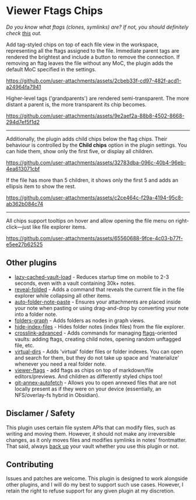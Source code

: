 # Viewer Ftags Chips

_Do you know what ftags (clones, symlinks) are? If not, you should definitely check [this](https://github.com/d7sd6u/obsidian-lazy-cached-vault-load?tab=readme-ov-file#wait-a-minute-what-are-folderindex-notes-what-are-ftags-what-do-you-mean-annexed) out._

Add tag-styled chips on top of each file view in the workspace, representing all the ftags assigned to the file. Immediate parent tags are rendered the brightest and include a button to remove the connection. If removing an ftag leaves the file without any MoC, the plugin adds the default MoC specified in the settings.

https://github.com/user-attachments/assets/2cbeb33f-cd97-482f-acd1-a24964fa7941

Higher-level tags ('grandparents') are rendered semi-transparent. The more distant a parent is, the more transparent its chip becomes.

https://github.com/user-attachments/assets/9e2aef2a-88b8-4502-8668-294d7ef5f1d2

---

Additionally, the plugin adds child chips below the ftag chips. Their behaviour is controlled by the **Child chips** option in the plugin settings. You can hide them, show only the first five, or display all children.

https://github.com/user-attachments/assets/32783dba-096c-40b4-96eb-4ea613071cbf

If the file has more than 5 children, it shows only the first 5 and adds an ellipsis item to show the rest.

https://github.com/user-attachments/assets/c2ce464c-f29a-4194-95c8-ab362b084c74

---

All chips support tooltips on hover and allow opening the file menu on right-click—just like file explorer items.

https://github.com/user-attachments/assets/65560688-9fce-4c03-b77f-e5ee27b62525

## Other plugins

- [lazy-cached-vault-load](https://github.com/d7sd6u/obsidian-lazy-cached-vault-load) - Reduces startup time on mobile to 2-3 seconds, even with a vault containing 30k+ notes.
- [reveal-folded](https://github.com/d7sd6u/obsidian-reveal-folded) - Adds a command that reveals the current file in the file explorer while collapsing all other items.
- [auto-folder-note-paste](https://github.com/d7sd6u/obsidian-auto-folder-note-paste) - Ensures your attachments are placed inside your note when pasting or using drag-and-drop by converting your note into a folder note.
- [folders-graph](https://github.com/d7sd6u/obsidian-folders-graph) - Adds folders as nodes in graph views.
- [hide-index-files](https://github.com/d7sd6u/obsidian-hide-index-files) - Hides folder notes (index files) from the file explorer.
- [crosslink-advanced](https://github.com/d7sd6u/obsidian-crosslink-advanced) - Adds commands for managing [ftags](https://github.com/d7sd6u/obsidian-lazy-cached-vault-load?tab=readme-ov-file#wait-a-minute-what-are-folderindex-notes-what-are-ftags-what-do-you-mean-annexed)-oriented vaults: adding ftags, creating child notes, opening random unftagged file, etc.
- [virtual-dirs](https://github.com/d7sd6u/obsidian-virtual-dirs) - Adds 'virtual' folder files or folder indexes. You can open and search for them, but they do not take up space and 'materialize' whenever you need a real folder note.
- [viewer-ftags](https://github.com/d7sd6u/obsidian-viewer-ftags) - add ftags as chips on top of markdown/file editors/previews. And children as differently styled chips too!
- [git-annex-autofetch](https://github.com/d7sd6u/obsidian-git-annex-autofetch) - Allows you to open annexed files that are not locally present as if they were on your device (essentially, an NFS/overlay-fs hybrid in Obsidian).

## Disclamer / Safety

This plugin uses certain file system APIs that can modify files, such as writing and moving them. However, it should not make any irreversible changes, as it only moves files and modifies symlinks in notes' frontmatter. That said, always [back up](https://en.wikipedia.org/wiki/Backup#:~:text=3-2-1%20rule) your vault whether you use this plugin or not.

## Contributing

Issues and patches are welcome. This plugin is designed to work alongside other plugins, and I will do my best to support such use cases. However, I retain the right to refuse support for any given plugin at my discretion.
